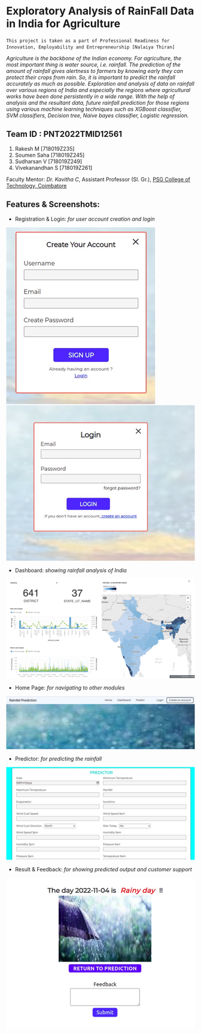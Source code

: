 # Exploratory Analysis of RainFall Data in India for Agriculture
`This project is taken as a part of Professional Readiness for Innovation, Employability and Entrepreneurship [Nalaiya Thiran]`

_Agriculture is the backbone of the Indian economy. For agriculture, the most important thing is water source, i.e. rainfall. The prediction of the amount of rainfall gives alertness to farmers by knowing early they can protect their crops from rain. So, it is important to predict the rainfall accurately as much as possible. Exploration and analysis of data on rainfall over various regions of India and especially the regions where agricultural works have been done persistently in a wide range. With the help of analysis and the resultant data, future rainfall prediction for those regions using various machine learning techniques such as XGBoost classifier, SVM classifiers, Decision tree, Naive bayes classifier, Logistic regression._


## Team ID : PNT2022TMID12561
1. Rakesh M [718019Z235]
2. Soumen Saha [718019Z245]
3. Sudharsan V [718019Z249]
4. Vivekanandhan S [718019Z261]

 
[comment]: # (Industry Mentors: _Mahidhar_, _Mohammed Azhar Uddin_)

Faculty Mentor: _Dr. Kavitha C_, Assistant Professor (Sl. Gr.), [PSG College of Technology, Coimbatore](https://www.psgtech.edu/)

## Features & Screenshots:

- Registration & Login: _for user account creation and login_

![Image1](Final_Deliverables/Screenshots/CreateAccountPage.jpeg)![Image1](Final_Deliverables/Screenshots/LoginPage.jpeg)
- Dashboard: _showing rainfall analysis of India_

![Image1](Final_Deliverables/Screenshots/DashboardPage.png)
- Home Page: _for navigating to other modules_

![Image1](Final_Deliverables/Screenshots/HomePage.jpeg)
- Predictor: _for predicting the rainfall_

![Image1](Final_Deliverables/Screenshots/PredictorPage.jpeg)
- Result & Feedback: _for showing predicted output and customer support_

![Image1](Final_Deliverables/Screenshots/ResultAndFeedbackPage.jpeg)
